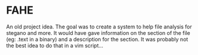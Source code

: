 # FAHE

An old project idea.
The goal was to create a system to help file analysis for stegano and more.
It would have gave information on the section of the file (eg: .text in a binary) and a description for the section.
It was probably not the best idea to do that in a vim script...

